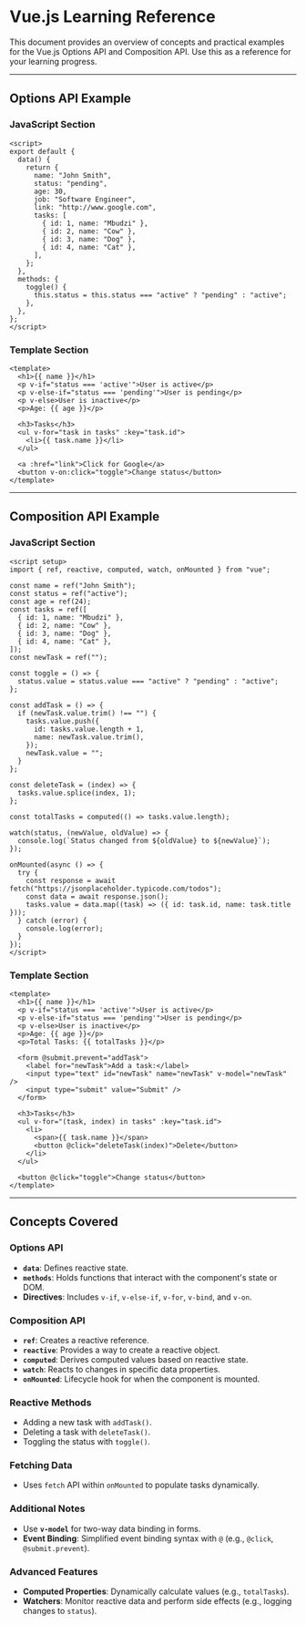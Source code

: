 # Vue.js Learning Reference

This document provides an overview of concepts and practical examples for the Vue.js Options API and Composition API. Use this as a reference for your learning progress.

---

## Options API Example

### JavaScript Section

```vue
<script>
export default {
  data() {
    return {
      name: "John Smith",
      status: "pending",
      age: 30,
      job: "Software Engineer",
      link: "http://www.google.com",
      tasks: [
        { id: 1, name: "Mbudzi" },
        { id: 2, name: "Cow" },
        { id: 3, name: "Dog" },
        { id: 4, name: "Cat" },
      ],
    };
  },
  methods: {
    toggle() {
      this.status = this.status === "active" ? "pending" : "active";
    },
  },
};
</script>
```

### Template Section

```vue
<template>
  <h1>{{ name }}</h1>
  <p v-if="status === 'active'">User is active</p>
  <p v-else-if="status === 'pending'">User is pending</p>
  <p v-else>User is inactive</p>
  <p>Age: {{ age }}</p>

  <h3>Tasks</h3>
  <ul v-for="task in tasks" :key="task.id">
    <li>{{ task.name }}</li>
  </ul>

  <a :href="link">Click for Google</a>
  <button v-on:click="toggle">Change status</button>
</template>
```

---

## Composition API Example

### JavaScript Section

```vue
<script setup>
import { ref, reactive, computed, watch, onMounted } from "vue";

const name = ref("John Smith");
const status = ref("active");
const age = ref(24);
const tasks = ref([
  { id: 1, name: "Mbudzi" },
  { id: 2, name: "Cow" },
  { id: 3, name: "Dog" },
  { id: 4, name: "Cat" },
]);
const newTask = ref("");

const toggle = () => {
  status.value = status.value === "active" ? "pending" : "active";
};

const addTask = () => {
  if (newTask.value.trim() !== "") {
    tasks.value.push({
      id: tasks.value.length + 1,
      name: newTask.value.trim(),
    });
    newTask.value = "";
  }
};

const deleteTask = (index) => {
  tasks.value.splice(index, 1);
};

const totalTasks = computed(() => tasks.value.length);

watch(status, (newValue, oldValue) => {
  console.log(`Status changed from ${oldValue} to ${newValue}`);
});

onMounted(async () => {
  try {
    const response = await fetch("https://jsonplaceholder.typicode.com/todos");
    const data = await response.json();
    tasks.value = data.map((task) => ({ id: task.id, name: task.title }));
  } catch (error) {
    console.log(error);
  }
});
</script>
```

### Template Section

```vue
<template>
  <h1>{{ name }}</h1>
  <p v-if="status === 'active'">User is active</p>
  <p v-else-if="status === 'pending'">User is pending</p>
  <p v-else>User is inactive</p>
  <p>Age: {{ age }}</p>
  <p>Total Tasks: {{ totalTasks }}</p>

  <form @submit.prevent="addTask">
    <label for="newTask">Add a task:</label>
    <input type="text" id="newTask" name="newTask" v-model="newTask" />
    <input type="submit" value="Submit" />
  </form>

  <h3>Tasks</h3>
  <ul v-for="(task, index) in tasks" :key="task.id">
    <li>
      <span>{{ task.name }}</span>
      <button @click="deleteTask(index)">Delete</button>
    </li>
  </ul>

  <button @click="toggle">Change status</button>
</template>
```

---

## Concepts Covered

### Options API

- **`data`**: Defines reactive state.
- **`methods`**: Holds functions that interact with the component's state or DOM.
- **Directives**: Includes `v-if`, `v-else-if`, `v-for`, `v-bind`, and `v-on`.

### Composition API

- **`ref`**: Creates a reactive reference.
- **`reactive`**: Provides a way to create a reactive object.
- **`computed`**: Derives computed values based on reactive state.
- **`watch`**: Reacts to changes in specific data properties.
- **`onMounted`**: Lifecycle hook for when the component is mounted.

### Reactive Methods

- Adding a new task with `addTask()`.
- Deleting a task with `deleteTask()`.
- Toggling the status with `toggle()`.

### Fetching Data

- Uses `fetch` API within `onMounted` to populate tasks dynamically.

### Additional Notes

- Use **`v-model`** for two-way data binding in forms.
- **Event Binding**: Simplified event binding syntax with `@` (e.g., `@click`, `@submit.prevent`).

### Advanced Features

- **Computed Properties**: Dynamically calculate values (e.g., `totalTasks`).
- **Watchers**: Monitor reactive data and perform side effects (e.g., logging changes to `status`).


